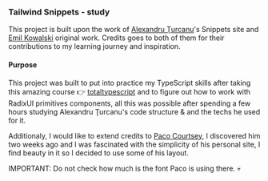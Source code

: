 ### Tailwind Snippets - study
This project is built upon the work of [Alexandru Ţurcanu](https://alexandru.so)'s Snippets site and [Emil Kowalski](https://emilkowal.ski) original work. Credits goes to both of them for their contributions to my learning journey and inspiration.


#### Purpose
This project was built to put into practice my TypeScript skills after taking this amazing course 👉 [totaltypescript](https://www.totaltypescript.com/tutorials/beginners-typescript) and to figure out how to work with RadixUI primitives components, all this was possible after spending a few hours studying Alexandru Ţurcanu's code structure & and the techs he used for it.

Additionaly, I would like to extend credits to [Paco Courtsey](https://paco.me), I discovered him two weeks ago and I was fascinated with the simplicity of his personal site, I find beauty in it so I decided to use some of his layout. 

IMPORTANT: Do not check how much is the font Paco is using there. 💀
